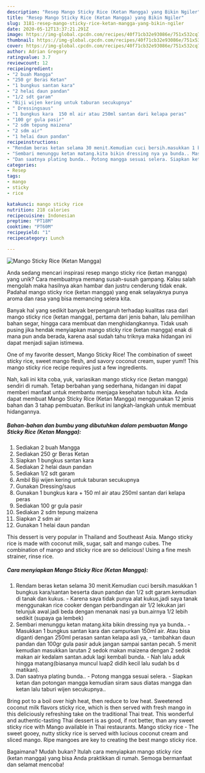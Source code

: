 ```yaml
---
description: "Resep Mango Sticky Rice (Ketan Mangga) yang Bikin Ngiler"
title: "Resep Mango Sticky Rice (Ketan Mangga) yang Bikin Ngiler"
slug: 3181-resep-mango-sticky-rice-ketan-mangga-yang-bikin-ngiler
date: 2020-05-12T13:37:21.291Z
image: https://img-global.cpcdn.com/recipes/40f71cb32e93086e/751x532cq70/mango-sticky-rice-ketan-mangga-foto-resep-utama.jpg
thumbnail: https://img-global.cpcdn.com/recipes/40f71cb32e93086e/751x532cq70/mango-sticky-rice-ketan-mangga-foto-resep-utama.jpg
cover: https://img-global.cpcdn.com/recipes/40f71cb32e93086e/751x532cq70/mango-sticky-rice-ketan-mangga-foto-resep-utama.jpg
author: Adrian Gregory
ratingvalue: 3.7
reviewcount: 12
recipeingredient:
- "2 buah Mangga"
- "250 gr Beras Ketan"
- "1 bungkus santan kara"
- "2 helai daun pandan"
- "1/2 sdt garam"
- "Biji wijen kering untuk taburan secukupnya"
- " Dressingsaus"
- "1 bungkus kara  150 ml air atau 250ml santan dari kelapa peras"
- "100 gr gula pasir"
- "2 sdm tepung maizena"
- "2 sdm air"
- "1 helai daun pandan"
recipeinstructions:
- "Rendam beras ketan selama 30 menit.Kemudian cuci bersih.masukkan 1 bungkus kara/santan beserta daun pandan dan 1/2 sdt garam.kemudian di tanak dan kukus. Karena saya tidak punya alat kukus,jadi saya tanak menggunakan rice cooker dengan perbandingan air 1/2 lekukan jari telunjuk awal.jadi beda dengan menanak nasi ya bun.airnya 1/2 lebih sedikit (supaya ga lembek)"
- "Sembari menunggu ketan matang.kita bikin dressing nya ya bunda.. Masukkan 1 bungkus santan kara dan campurkan 150ml air. Atau bisa diganti dengan 250ml perasan santan kelapa asli ya, tambahkan daun pandan dan 100gr gula pasir aduk jangan sampai santan pecah. 5 menit kemudian masukkan larutan 2 sedok makan maizena dengan 2 sedok makan air kedalam santan.aduk lagi kembali bunda. Nah lalu aduk hingga matang(biasanya muncul luap2 didih kecil lalu sudah bs d matikan)."
- "Dan saatnya plating bunda.. Potong mangga sesuai selera. Siapkan ketan dan potongan mangga kemudian siram saus diatas mangga dan ketan lalu taburi wijen secukupnya.."
categories:
- Resep
tags:
- mango
- sticky
- rice

katakunci: mango sticky rice 
nutrition: 218 calories
recipecuisine: Indonesian
preptime: "PT18M"
cooktime: "PT60M"
recipeyield: "1"
recipecategory: Lunch

---
```



![Mango Sticky Rice (Ketan Mangga)](https://img-global.cpcdn.com/recipes/40f71cb32e93086e/751x532cq70/mango-sticky-rice-ketan-mangga-foto-resep-utama.jpg)

Anda sedang mencari inspirasi resep mango sticky rice (ketan mangga) yang unik? Cara membuatnya memang susah-susah gampang. Kalau salah mengolah maka hasilnya akan hambar dan justru cenderung tidak enak. Padahal mango sticky rice (ketan mangga) yang enak selayaknya punya aroma dan rasa yang bisa memancing selera kita.

Banyak hal yang sedikit banyak berpengaruh terhadap kualitas rasa dari mango sticky rice (ketan mangga), pertama dari jenis bahan, lalu pemilihan bahan segar, hingga cara membuat dan menghidangkannya. Tidak usah pusing jika hendak menyiapkan mango sticky rice (ketan mangga) enak di mana pun anda berada, karena asal sudah tahu triknya maka hidangan ini dapat menjadi sajian istimewa.

One of my favorite dessert, Mango Sticky Rice! The combination of sweet sticky rice, sweet mango flesh, and savory coconut cream, super yum!! This mango sticky rice recipe requires just a few ingredients.


Nah, kali ini kita coba, yuk, variasikan mango sticky rice (ketan mangga) sendiri di rumah. Tetap berbahan yang sederhana, hidangan ini dapat memberi manfaat untuk membantu menjaga kesehatan tubuh kita. Anda dapat membuat Mango Sticky Rice (Ketan Mangga) menggunakan 12 jenis bahan dan 3 tahap pembuatan. Berikut ini langkah-langkah untuk membuat hidangannya.

<!--inarticleads1-->

##### Bahan-bahan dan bumbu yang dibutuhkan dalam pembuatan Mango Sticky Rice (Ketan Mangga):

1. Sediakan 2 buah Mangga
1. Sediakan 250 gr Beras Ketan
1. Siapkan 1 bungkus santan kara
1. Sediakan 2 helai daun pandan
1. Sediakan 1/2 sdt garam
1. Ambil Biji wijen kering untuk taburan secukupnya
1. Gunakan  Dressing/saus
1. Gunakan 1 bungkus kara + 150 ml air atau 250ml santan dari kelapa peras
1. Sediakan 100 gr gula pasir
1. Sediakan 2 sdm tepung maizena
1. Siapkan 2 sdm air
1. Gunakan 1 helai daun pandan


This dessert is very popular in Thailand and Southeast Asia. Mango sticky rice is made with coconut milk, sugar, salt and mango cubes. The combination of mango and sticky rice are so delicious! Using a fine mesh strainer, rinse rice. 

<!--inarticleads2-->

##### Cara menyiapkan Mango Sticky Rice (Ketan Mangga):

1. Rendam beras ketan selama 30 menit.Kemudian cuci bersih.masukkan 1 bungkus kara/santan beserta daun pandan dan 1/2 sdt garam.kemudian di tanak dan kukus. - Karena saya tidak punya alat kukus,jadi saya tanak menggunakan rice cooker dengan perbandingan air 1/2 lekukan jari telunjuk awal.jadi beda dengan menanak nasi ya bun.airnya 1/2 lebih sedikit (supaya ga lembek)
1. Sembari menunggu ketan matang.kita bikin dressing nya ya bunda.. - Masukkan 1 bungkus santan kara dan campurkan 150ml air. Atau bisa diganti dengan 250ml perasan santan kelapa asli ya, - tambahkan daun pandan dan 100gr gula pasir aduk jangan sampai santan pecah. 5 menit kemudian masukkan larutan 2 sedok makan maizena dengan 2 sedok makan air kedalam santan.aduk lagi kembali bunda. - Nah lalu aduk hingga matang(biasanya muncul luap2 didih kecil lalu sudah bs d matikan).
1. Dan saatnya plating bunda.. - Potong mangga sesuai selera. - Siapkan ketan dan potongan mangga kemudian siram saus diatas mangga dan ketan lalu taburi wijen secukupnya..


Bring pot to a boil over high heat, then reduce to low heat. Sweetened coconut milk flavors sticky rice, which is then served with fresh mango in this deliciously refreshing take on the traditional Thai treat. This wonderful and authentic-tasting Thai dessert is as good, if not better, than any sweet sticky rice with Mango available in Thai restaurants. Mango sticky rice - The sweet gooey, nutty sticky rice is served with lucious coconut cream and sliced mango. Ripe mangoes are key to creating the best mango sticky rice. 

Bagaimana? Mudah bukan? Itulah cara menyiapkan mango sticky rice (ketan mangga) yang bisa Anda praktikkan di rumah. Semoga bermanfaat dan selamat mencoba!
